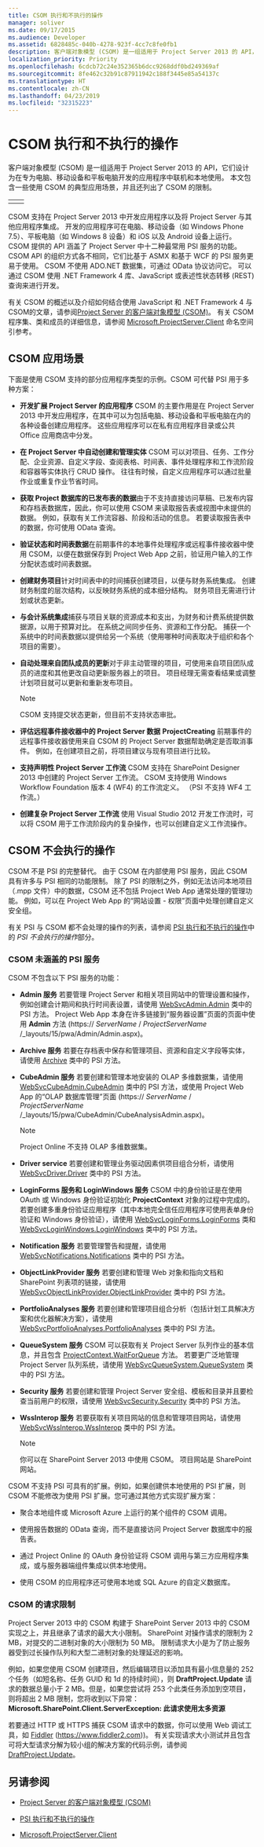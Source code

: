 ```yaml
---
title: CSOM 执行和不执行的操作
manager: soliver
ms.date: 09/17/2015
ms.audience: Developer
ms.assetid: 6828485c-040b-4278-923f-4cc7c8fe0fb1
description: 客户端对象模型 (CSOM) 是一组适用于 Project Server 2013 的 API，它们设计为在专为电脑、移动设备和平板电脑开发的应用程序中联机和本地使用。 本文包含一些使用 CSOM 的典型应用场景，并且还列出了 CSOM 的限制。
localization_priority: Priority
ms.openlocfilehash: 6cdcb72c24e352365b6dcc9268ddf0bd249369af
ms.sourcegitcommit: 8fe462c32b91c87911942c188f3445e85a54137c
ms.translationtype: HT
ms.contentlocale: zh-CN
ms.lasthandoff: 04/23/2019
ms.locfileid: "32315223"
---
```

# <a name="what-the-csom-does-and-does-not-do"></a>CSOM 执行和不执行的操作

客户端对象模型 (CSOM) 是一组适用于 Project Server 2013 的 API，它们设计为在专为电脑、移动设备和平板电脑开发的应用程序中联机和本地使用。 本文包含一些使用 CSOM 的典型应用场景，并且还列出了 CSOM 的限制。
  
|||
|:-----|:-----|
|||
   
CSOM 支持在 Project Server 2013 中开发应用程序以及将 Project Server 与其他应用程序集成。 开发的应用程序可在电脑、移动设备（如 Windows Phone 7.5）、平板电脑（如 Windows 8 设备）和 iOS 以及 Android 设备上运行。 CSOM 提供的 API 涵盖了 Project Server 中十二种最常用 PSI 服务的功能。 CSOM API 的组织方式各不相同，它们比基于 ASMX 和基于 WCF 的 PSI 服务更易于使用。 CSOM 不使用 ADO.NET 数据集，可通过 OData 协议访问它。 可以通过 CSOM 使用 .NET Framework 4 库、JavaScript 或表述性状态转移 (REST) 查询来进行开发。
  
有关 CSOM 的概述以及介绍如何结合使用 JavaScript 和 .NET Framework 4 与 CSOM的文章，请参阅[Project Server 的客户端对象模型 (CSOM)](client-side-object-model-csom-for-project-2013.md)。 有关 CSOM 程序集、类和成员的详细信息，请参阅 [Microsoft.ProjectServer.Client](https://msdn.microsoft.com/library/Microsoft.ProjectServer.Client.aspx) 命名空间引参考。 
  
## <a name="usage-scenarios-for-the-csom"></a>CSOM 应用场景
<a name="pj15_WhatTheCSOM_UsageScenarios"> </a>

下面是使用 CSOM 支持的部分应用程序类型的示例。CSOM 可代替 PSI 用于多种方案：
  
- **开发扩展 Project Server 的应用程序** CSOM 的主要作用是在 Project Server 2013 中开发应用程序，在其中可以为包括电脑、移动设备和平板电脑在内的各种设备创建应用程序。 这些应用程序可以在私有应用程序目录或公共 Office 应用商店中分发。 
    
- **在 Project Server 中自动创建和管理实体** CSOM 可以对项目、任务、工作分配、企业资源、自定义字段、查阅表格、时间表、事件处理程序和工作流阶段和容器等实体执行 CRUD 操作。 往往有时候，自定义应用程序可以通过批量作业或重复作业节省时间。 
    
- **获取 Project 数据库的已发布表的数据**由于不支持直接访问草稿、已发布内容和存档表数据库，因此，你可以使用 CSOM 来读取报告表或视图中未提供的数据。 例如，获取有关工作流容器、阶段和活动的信息。 若要读取报告表中的数据，你可使用 OData 查询。 
    
- **验证状态和时间表数据**在前期事件的本地事件处理程序或远程事件接收器中使用 CSOM，以便在数据保存到 Project Web App 之前，验证用户输入的工作分配状态或时间表数据。 
    
- **创建财务项目**针对时间表中的时间捕获创建项目，以便与财务系统集成。 创建财务制度的层次结构，以反映财务系统的成本细分结构。 财务项目无需进行计划或状态更新。 
    
- **与会计系统集成**捕获与项目关联的资源成本和支出，为财务和计费系统提供数据源，以用于预算对比。 在系统之间同步任务、资源和工作分配。 捕获一个系统中的时间表数据以提供给另一个系统（使用哪种时间表取决于组织和各个项目的需要）。 
    
- **自动处理来自团队成员的更新**对于非主动管理的项目，可使用来自项目团队成员的进度和其他更改自动更新服务器上的项目。 项目经理无需查看结果或调整计划项目就可以更新和重新发布项目。 
    
    > [!NOTE]
    > CSOM 支持提交状态更新，但目前不支持状态审批。 
  
- **评估远程事件接收器中的 Project Server 数据** **ProjectCreating** 前期事件的远程事件接收器使用来自 CSOM 的 Project Server 数据帮助确定是否取消事件。 例如，在创建项目之前，将项目建议与现有项目进行比较。 
    
- **支持声明性 Project Server 工作流** CSOM 支持在 SharePoint Designer 2013 中创建的 Project Server 工作流。 CSOM 支持使用 Windows Workflow Foundation 版本 4 (WF4) 的工作流定义。 （PSI 不支持 WF4 工作流。） 
    
- **创建复杂 Project Server 工作流** 使用 Visual Studio 2012 开发工作流时，可以将 CSOM 用于工作流阶段内的复杂操作，也可以创建自定义工作流操作。 
    
## <a name="what-the-csom-does-not-do"></a>CSOM 不会执行的操作
<a name="pj15_WhatTheCSOM_DoesNotDo"> </a>

CSOM 不是 PSI 的完整替代。 由于 CSOM 在内部使用 PSI 服务，因此 CSOM 具有许多与 PSI 相同的功能限制。 除了 PSI 的限制之外，例如无法访问本地项目（.mpp 文件）中的数据，CSOM 还不包括 Project Web App 通常处理的管理功能。 例如，可以在 Project Web App 的“网站设置 - 权限”页面中处理创建自定义安全组。 
  
有关 PSI 与 CSOM 都不会处理的操作的列表，请参阅 [PSI 执行和不执行的操作](what-the-psi-does-and-does-not-do.md)中的 *PSI 不会执行的操作*部分。
  
### <a name="psi-services-that-the-csom-does-not-cover"></a>CSOM 未涵盖的 PSI 服务
<a name="pj15_WhatTheCSOM_PSIServices"> </a>

CSOM 不包含以下 PSI 服务的功能：
  
- **Admin 服务** 若要管理 Project Server 和相关项目网站中的管理设置和操作，例如创建会计期间和执行时间表设置，请使用 [WebSvcAdmin.Admin](https://msdn.microsoft.com/library/WebSvcAdmin.Admin.aspx) 类中的 PSI 方法。 Project Web App 本身在许多链接到“服务器设置”页面的页面中使用 **Admin** 方法 (https://  *ServerName*  /  *ProjectServerName*  /_layouts/15/pwa/Admin/Admin.aspx)。 
    
- **Archive 服务** 若要在存档表中保存和管理项目、资源和自定义字段等实体，请使用 [Archive](https://msdn.microsoft.com/library/WebSvcArchive.Archive.aspx) 类中的 PSI 方法。 
    
- **CubeAdmin 服务** 若要创建和管理本地安装的 OLAP 多维数据集，请使用 [WebSvcCubeAdmin.CubeAdmin](https://msdn.microsoft.com/library/WebSvcCubeAdmin.CubeAdmin.aspx) 类中的 PSI 方法，或使用 Project Web App 的“OLAP 数据库管理”页面 (https://  *ServerName*  /  *ProjectServerName*  /_layouts/15/pwa/CubeAdmin/CubeAnalysisAdmin.aspx)。 
    
    > [!NOTE]
    > Project Online 不支持 OLAP 多维数据集。 
  
- **Driver service** 若要创建和管理业务驱动因素供项目组合分析，请使用 [WebSvcDriver.Driver](https://msdn.microsoft.com/library/WebSvcDriver.Driver.aspx) 类中的 PSI 方法。 
    
- **LoginForms 服务和 LoginWindows 服务** CSOM 中的身份验证是在使用 OAuth 或 Windows 身份验证初始化 **ProjectContext** 对象的过程中完成的。 若要创建多重身份验证应用程序（其中本地完全信任应用程序可使用表单身份验证和 Windows 身份验证），请使用 [WebSvcLoginForms.LoginForms](https://msdn.microsoft.com/library/WebSvcLoginForms.LoginForms.aspx) 类和 [WebSvcLoginWindows.LoginWindows](https://msdn.microsoft.com/library/WebSvcLoginWindows.LoginWindows.aspx) 类中的 PSI 方法。 
    
- **Notification 服务** 若要管理警告和提醒，请使用 [WebSvcNotifications.Notifications](https://msdn.microsoft.com/library/WebSvcNotifications.Notifications.aspx) 类中的 PSI 方法。 
    
- **ObjectLinkProvider 服务** 若要创建和管理 Web 对象和指向文档和 SharePoint 列表项的链接，请使用 [WebSvcObjectLinkProvider.ObjectLinkProvider](https://msdn.microsoft.com/library/WebSvcObjectLinkProvider.ObjectLinkProvider.aspx) 类中的 PSI 方法。 
    
- **PortfolioAnalyses 服务** 若要创建和管理项目组合分析（包括计划工具解决方案和优化器解决方案），请使用 [WebSvcPortfolioAnalyses.PortfolioAnalyses](https://msdn.microsoft.com/library/WebSvcPortfolioAnalyses.PortfolioAnalyses.aspx) 类中的 PSI 方法。 
    
- **QueueSystem 服务** CSOM 可以获取有关 Project Server 队列作业的基本信息，并且包含 [ProjectContext.WaitForQueue](https://msdn.microsoft.com/library/Microsoft.ProjectServer.Client.ProjectContext.WaitForQueue.aspx) 方法。 若要更广泛地管理 Project Server 队列系统，请使用 [WebSvcQueueSystem.QueueSystem](https://msdn.microsoft.com/library/WebSvcQueueSystem.QueueSystem.aspx) 类中的 PSI 方法。 
    
- **Security 服务** 若要创建和管理 Project Server 安全组、模板和目录并且要检查当前用户的权限，请使用 [WebSvcSecurity.Security](https://msdn.microsoft.com/library/WebSvcSecurity.Security.aspx) 类中的 PSI 方法。 
    
- **WssInterop 服务** 若要获取有关项目网站的信息和管理项目网站，请使用 [WebSvcWssInterop.WssInterop](https://msdn.microsoft.com/library/WebSvcWssInterop.WssInterop.aspx) 类中的 PSI 方法。 
    
    > [!NOTE]
    > 你可以在 SharePoint Server 2013 中使用 CSOM。 项目网站是 SharePoint 网站。 
  
CSOM 不支持 PSI 可具有的扩展。例如，如果创建供本地使用的 PSI 扩展，则 CSOM 不能修改为使用 PSI 扩展。您可通过其他方式实现扩展方案：
  
- 聚合本地组件或 Microsoft Azure 上运行的某个组件的 CSOM 调用。
    
- 使用报告数据的 OData 查询，而不是直接访问 Project Server 数据库中的报告表。
    
- 通过 Project Online 的 OAuth 身份验证将 CSOM 调用与第三方应用程序集成，或与服务器端组件集成以供本地使用。
    
- 使用 CSOM 的应用程序还可使用本地或 SQL Azure 的自定义数据库。
    
### <a name="request-limits-of-the-csom"></a>CSOM 的请求限制
<a name="pj15_WhatTheCSOM_RequestLimits"> </a>

Project Server 2013 中的 CSOM 构建于 SharePoint Server 2013 中的 CSOM 实现之上，并且继承了请求的最大大小限制。 SharePoint 对操作请求的限制为 2 MB，对提交的二进制对象的大小限制为 50 MB。 限制请求大小是为了防止服务器受到过长操作队列和大型二进制对象的处理延迟的影响。
  
例如，如果您使用 CSOM 创建项目，然后编辑项目以添加具有最小信息量的 252 个任务（如短名称、任务 GUID 和 1d 的持续时间），则 **DraftProject.Update** 请求的数据总量小于 2 MB。但是，如果您尝试将 253 个此类任务添加到空项目，则将超出 2 MB 限制，您将收到以下异常：**Microsoft.SharePoint.Client.ServerException: 此请求使用太多资源**
  
若要通过 HTTP 或 HTTPS 捕获 CSOM 请求中的数据，你可以使用 Web 调试工具，如 [Fiddler](https://www.fiddler2.com) (https://www.fiddler2.com))。 有关实现请求大小测试并且包含可将大型请求分解为较小组的解决方案的代码示例，请参阅 [DraftProject.Update](https://msdn.microsoft.com/library/Microsoft.ProjectServer.Client.DraftProject.Update.aspx)。 
  
## <a name="see-also"></a>另请参阅
<a name="pj15_WhatTheCSOM_AR"> </a>

- [Project Server 的客户端对象模型 (CSOM)](client-side-object-model-csom-for-project-2013.md)
    
- [PSI 执行和不执行的操作](what-the-psi-does-and-does-not-do.md)
    
- [Microsoft.ProjectServer.Client](https://msdn.microsoft.com/library/Microsoft.ProjectServer.Client.aspx)
    

